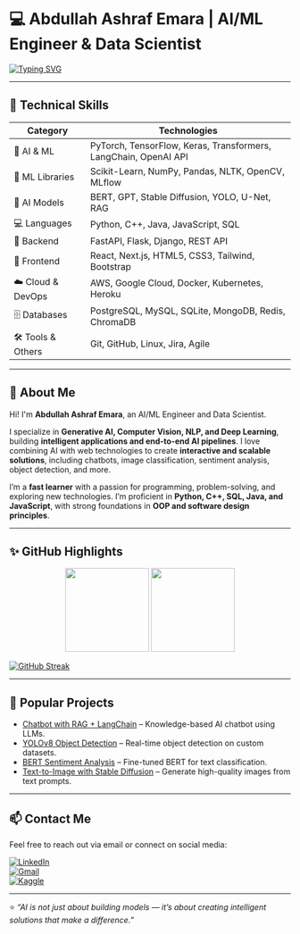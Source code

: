 # 💻 Abdullah Ashraf Emara | AI/ML Engineer & Data Scientist  

[![Typing SVG](https://readme-typing-svg.herokuapp.com?font=Fira+Code&size=24&duration=3000&pause=500&color=00F0FF&center=true&vCenter=true&width=600&lines=AI+Engineer+%7C+Generative+AI+%7C+Computer+Vision+%7C+NLP+%7C+Data+Scientist)](https://git.io/typing-svg)

---

## 🚀 Technical Skills

| Category | Technologies |
|----------|--------------|
| 🤖 AI & ML | PyTorch, TensorFlow, Keras, Transformers, LangChain, OpenAI API |
| 🔬 ML Libraries | Scikit-Learn, NumPy, Pandas, NLTK, OpenCV, MLflow |
| 🤖 AI Models | BERT, GPT, Stable Diffusion, YOLO, U-Net, RAG |
| 💻 Languages | Python, C++, Java, JavaScript, SQL |
| 🔧 Backend | FastAPI, Flask, Django, REST API |
| 🎨 Frontend | React, Next.js, HTML5, CSS3, Tailwind, Bootstrap |
| ☁️ Cloud & DevOps | AWS, Google Cloud, Docker, Kubernetes, Heroku |
| 🗄️ Databases | PostgreSQL, MySQL, SQLite, MongoDB, Redis, ChromaDB |
| 🛠️ Tools & Others | Git, GitHub, Linux, Jira, Agile |

---

## 🎯 About Me  

Hi! I'm **Abdullah Ashraf Emara**, an AI/ML Engineer and Data Scientist.  

I specialize in **Generative AI, Computer Vision, NLP, and Deep Learning**, building **intelligent applications and end-to-end AI pipelines**. I love combining AI with web technologies to create **interactive and scalable solutions**, including chatbots, image classification, sentiment analysis, object detection, and more.  

I’m a **fast learner** with a passion for programming, problem-solving, and exploring new technologies. I’m proficient in **Python, C++, SQL, Java, and JavaScript**, with strong foundations in **OOP and software design principles**.  

---

## ✨ GitHub Highlights  

<p align="center">
  <img src="https://github-readme-stats.vercel.app/api?username=Abdullah182155&show_icons=true&theme=tokyonight" height="150"/>
  <img src="https://github-readme-stats.vercel.app/api/top-langs/?username=Abdullah182155&layout=compact&theme=tokyonight" height="150"/>
</p>

[![GitHub Streak](https://github-readme-streak-stats.herokuapp.com/?user=Abdullah182155&theme=tokyonight)](https://git.io/streak-stats)

---

## 📂 Popular Projects  

- [Chatbot with RAG + LangChain](#) – Knowledge-based AI chatbot using LLMs.  
- [YOLOv8 Object Detection](#) – Real-time object detection on custom datasets.  
- [BERT Sentiment Analysis](#) – Fine-tuned BERT for text classification.  
- [Text-to-Image with Stable Diffusion](#) – Generate high-quality images from text prompts.  

---

## 📫 Contact Me  

Feel free to reach out via email or connect on social media:  

[![LinkedIn](https://img.shields.io/badge/-LinkedIn-0A66C2?style=flat&logo=linkedin&logoColor=white)](https://www.linkedin.com/in/abdullah-ashraf-21032a261/)  
[![Gmail](https://img.shields.io/badge/-Email-D14836?style=flat&logo=gmail&logoColor=white)](mailto:abdullah.ashraf.emara@gmail.com)  
[![Kaggle](https://img.shields.io/badge/-Kaggle-20BEFF?style=flat&logo=kaggle&logoColor=white)](https://www.kaggle.com/abdullah182)  

---

⭐️ *“AI is not just about building models — it’s about creating intelligent solutions that make a difference.”*
